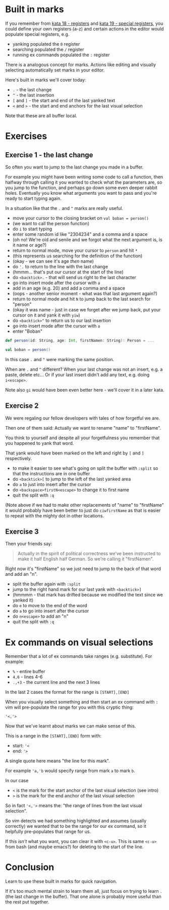 # Built in marks

If you remember from [kata 18 - registers](018_registers.md) and [kata 19 - special registers](019_special_registers.md),
you could define your own registers (a-z) and certain actions in the editor would populate special registers, e.g.

- yanking populated the `0` register
- searching populated the `/` register
- running ex commands populated the `:` register

There is a analogous concept for marks. Actions like editing and visually selecting automatically set marks in your editor.

Here's built in marks we'll cover today:

- `.` - the last change
- `^` - the last insertion
- `[` and `]` - the start and end of the last yanked text
- `<` and `>` - the start and end anchors for the last visual selection

Note that these are all buffer local.

# Exercises

## Exercise 1 - the last change

So often you want to jump to the last change you made in a buffer.

For example you might have been writing some code to call a function,
then halfway through calling it you wanted to check what the parameters are,
so you jump to the function, and perhaps go down some even deeper rabbit holes.
Eventually you know what arguments you want to pass and you're ready to start typing again.

In a situation like that the `.` and `^` marks are really useful.

- move your cursor to the closing bracket on `val boban = person()`
- (we want to call the person function)
- do `i` to start typing
- enter some random id like "2304234" and a comma and a space
- (oh no! We're old and senile and we forgot what the next argument is, is it name or age?)
- return to normal mode, move your cursor to `person` and hit `*`
- (this represents us searching for the definition of the function)
- (okay - we can see it's age _then_ name)
- do `'.` to return to the line with the last change
- (hmmm... that's put our cursor at the start of the line)
- do `<backtick>.` - that will send us right to the last character
- go into insert mode after the cursor with `a`
- add in an age (e.g. 20) and add a comma and a space
- (oops - another senior moment - what was that last argument again?)
- return to normal mode and hit `N` to jump back to the last search for "person"
- (okay it was name - just in case we forget after we jump back, put your cursor on it and yank it with `yiw`)
- do `<backtick>^` to return us to our last insertion
- go into insert mode after the cursor with `a` 
- enter "Boban"

```scala
def person(id: String, age: Int, firstNamen: String): Person = ...

val boban = person()
```

In this case `.` and `^` were marking the same position.

When are `.` and `^` different?
When your last change was not an insert, e.g. a paste, delete etc...
Or if your last insert didn't add any text, e.g. doing `i<escape>`.

Note also `gi` would have been even better here - we'll cover it in a later kata.

## Exercise 2

We were regaling our fellow developers with tales of how forgetful we are.

Then one of them said: Actually we want to rename "name" to "firstName".

You think to yourself and despite all your forgetfulness you remember that you happened to yank that word.

That yank would have been marked on the left and right by `[` and `]` respectively.

- to make it easier to see what's going on split the buffer with `:split` so that the instructions are in one buffer
- do `<backtick>[` to jump to the left of the last yanked area
- do `a` to just into insert after the cursor
- do `<backspace>firstN<escape>` to change it to first name
- quit the split with `:q`

(Note above if we had to make other replacements of "name" to "firstName" it would probably have been better
to just do `ciwfirstName` as that is easier to repeat with the mighty dot in other locations.

## Exercise 3

Then your friends say:

> Actually in the spirit of political correctness we've been instructed to make it half English half German.
> So we're calling it "firstNamen".

Right now it's "firstName" so we just need to jump to the back of that word and add an "n".

- split the buffer again with `:split`
- jump to the right hand mark for our last yank with `<backtick>]`
- (hmmmm - that mark has drifted because we modified the text since we yanked it)
- do `e` to move to the end of the word
- do `a` to go into insert after the cursor
- do `n<escape>` to add an "n"
- quit the split with `:q` 

# Ex commands on visual selections

Remember that a lot of ex commands take ranges (e.g. substitute). For example:

- `%` - entire buffer
- `4,6` - lines 4-6
- `.,+3` - the current line and the next 3 lines

In the last 2 cases the format for the range is `[START],[END]`

When you visually select something and then start an ex command with `:` vim will pre-populate the range for you
with this cryptic thing:

```
'<,'>
```

Now that we've learnt about marks we can make sense of this.

This is a range in the `[START],[END]` form with:

- start: `'<`
- end:   `'>`

A single quote here means "the line for this mark".

For example `'a,'b` would specify range from mark `a` to mark `b`.

In our case

- `<` is the mark for the start anchor of the last visual selection (see intro)
- `>` is the mark for the end   anchor of the last visual selection

So in fact `'<,'>` means the: "the range of lines from the last visual selection".

So vim detects we had something highlighted and assumes (usually correctly) we wanted that
to be the range for our ex command, so it helpfully pre-populates that range for us.

If this _isn't_ what you want, you can clear it with `<c-u>`.
This is same `<c-u>` from bash (and maybe emacs?) for deleting to the start of the line.

# Conclusion

Learn to use these built in marks for quick navigation.

If it's too much mental strain to learn them all, just focus on trying to learn `.` (the last change in the buffer).
That one alone is probably more useful than the rest put together.
